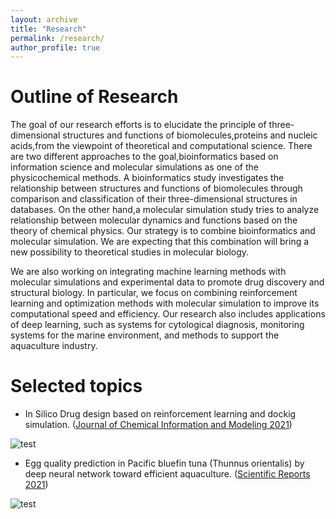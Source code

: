 ```yaml
---
layout: archive
title: "Research"
permalink: /research/
author_profile: true
---
```


# Outline of Research

The goal of our research efforts is to elucidate the principle of three- dimensional structures and functions of biomolecules,proteins and nucleic acids,from the viewpoint of theoretical and computational science. There are two different approaches to the goal,bioinformatics based on information science and molecular simulations as one of the physicochemical methods. A bioinformatics study investigates the relationship between structures and functions of biomolecules through comparison and classification of their three-dimensional structures in databases. On the other hand,a molecular simulation study tries to analyze relationship between molecular dynamics and functions based on the theory of chemical physics. Our strategy is to combine bioinformatics and molecular simulation. We are expecting that this combination will bring a new possibility to theoretical studies in molecular biology.

We are also working on integrating machine learning methods with molecular simulations and experimental data to promote drug discovery and structural biology. In particular, we focus on combining reinforcement learning and optimization methods with molecular simulation to improve its computational speed and efficiency. Our research also includes applications of deep learning, such as systems for cytological diagnosis, monitoring systems for the marine environment, and methods to support the aquaculture industry.

# Selected topics

- In Silico Drug design based on reinforcement learning and dockig simulation. ([Journal of Chemical Information and Modeling 2021](https://pubs.acs.org/doi/10.1021/acs.jcim.1c00679))

![test](https://github.com/ycu-iil/testpage.github.io/blob/master/images/SBMolGen.gif?raw=true)
 
- Egg quality prediction in Pacific bluefin tuna (Thunnus orientalis) by deep neural network toward efficient aquaculture. ([Scientific Reports 2021](https://www.nature.com/articles/s41598-020-80001-0))

![test](https://github.com/ycu-iil/testpage.github.io/blob/master/images/egg_quality_prediction.jpg?raw=true)
